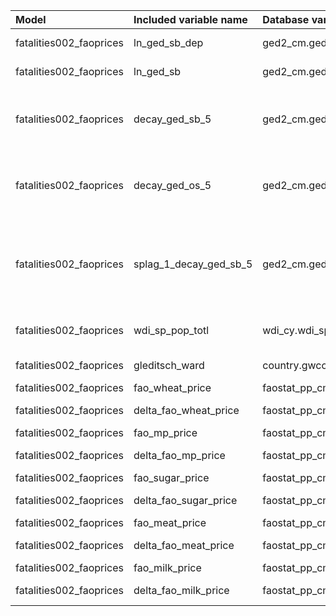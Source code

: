 | Model                   | Included variable name   | Database variable name        | Transformations                                                                                                                                  |
|:------------------------|:-------------------------|:------------------------------|:-------------------------------------------------------------------------------------------------------------------------------------------------|
| fatalities002_faoprices | ln_ged_sb_dep            | ged2_cm.ged_sb_best_sum_nokgi | ['missing.fill()', 'ops.ln()']                                                                                                                   |
| fatalities002_faoprices | ln_ged_sb                | ged2_cm.ged_sb_best_sum_nokgi | ['missing.fill()', 'ops.ln()']                                                                                                                   |
| fatalities002_faoprices | decay_ged_sb_5           | ged2_cm.ged_sb_best_sum_nokgi | ['missing.replace_na()', 'temporal.decay(24)', 'temporal.time_since()', 'bool.gte(5)', 'missing.replace_na()']                                   |
| fatalities002_faoprices | decay_ged_os_5           | ged2_cm.ged_os_best_sum_nokgi | ['missing.replace_na()', 'temporal.decay(24)', 'temporal.time_since()', 'bool.gte(5)', 'missing.replace_na()']                                   |
| fatalities002_faoprices | splag_1_decay_ged_sb_5   | ged2_cm.ged_sb_best_sum_nokgi | ['missing.replace_na()', 'spatial.countrylag(1, 1, 0, 0)', 'temporal.decay(24)', 'temporal.time_since()', 'bool.gte(5)', 'missing.replace_na()'] |
| fatalities002_faoprices | wdi_sp_pop_totl          | wdi_cy.wdi_sp_pop_totl        | ['missing.fill()', 'temporal.tlag(12)', 'missing.fill()']                                                                                        |
| fatalities002_faoprices | gleditsch_ward           | country.gwcode                | ['missing.replace_na()', 'missing.fill()']                                                                                                       |
| fatalities002_faoprices | fao_wheat_price          | faostat_pp_cm.wheat_price     | ['missing.replace_na(0)']                                                                                                                        |
| fatalities002_faoprices | delta_fao_wheat_price    | faostat_pp_cm.wheat_price     | ['missing.replace_na(0)', 'temporal.delta(12)']                                                                                                  |
| fatalities002_faoprices | fao_mp_price             | faostat_pp_cm.mp_price        | ['missing.replace_na(0)']                                                                                                                        |
| fatalities002_faoprices | delta_fao_mp_price       | faostat_pp_cm.mp_price        | ['missing.replace_na(0)', 'temporal.delta(12)']                                                                                                  |
| fatalities002_faoprices | fao_sugar_price          | faostat_pp_cm.sugar_price     | ['missing.replace_na(0)']                                                                                                                        |
| fatalities002_faoprices | delta_fao_sugar_price    | faostat_pp_cm.sugar_price     | ['missing.replace_na(0)', 'temporal.delta(12)']                                                                                                  |
| fatalities002_faoprices | fao_meat_price           | faostat_pp_cm.meat_price      | ['missing.replace_na(0)']                                                                                                                        |
| fatalities002_faoprices | delta_fao_meat_price     | faostat_pp_cm.meat_price      | ['missing.replace_na(0)', 'temporal.delta(12)']                                                                                                  |
| fatalities002_faoprices | fao_milk_price           | faostat_pp_cm.milk_price      | ['missing.replace_na(0)']                                                                                                                        |
| fatalities002_faoprices | delta_fao_milk_price     | faostat_pp_cm.milk_price      | ['missing.replace_na(0)', 'temporal.delta(12)']                                                                                                  |